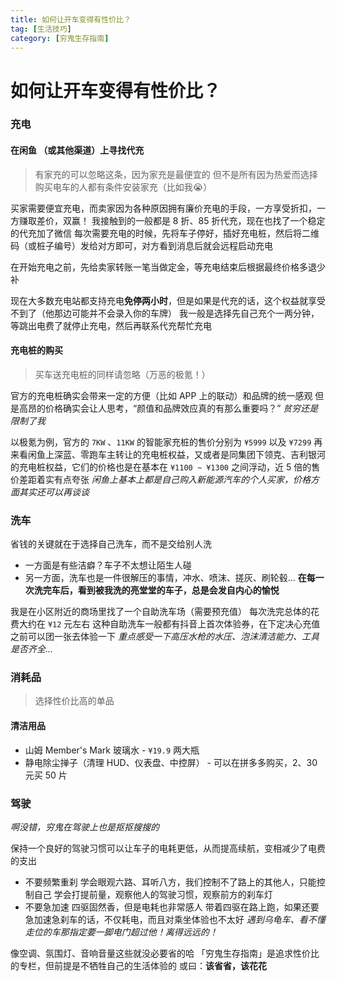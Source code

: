 ```yaml
---
title: 如何让开车变得有性价比？
tag: [生活技巧] 
category: [穷鬼生存指南]
---
```


# 如何让开车变得有性价比？

### 充电

#### 在闲鱼 （或其他渠道）上寻找代充

>有家充的可以忽略这条，因为家充是最便宜的
>但不是所有因为热爱而选择购买电车的人都有条件安装家充（比如我😭）

买家需要便宜充电，而卖家因为各种原因拥有廉价充电的手段，一方享受折扣，一方赚取差价，双赢！
我接触到的一般都是 8 折、85 折代充，现在也找了一个稳定的代充加了微信
每次需要充电的时候，先将车子停好，插好充电桩，然后将二维码（或桩子编号）发给对方即可，对方看到消息后就会远程启动充电

在开始充电之前，先给卖家转账一笔当做定金，等充电结束后根据最终价格多退少补

现在大多数充电站都支持充电**免停两小时**，但是如果是代充的话，这个权益就享受不到了（他那边可能并不会录入你的车牌）
我一般是选择先自己充个一两分钟，等跳出电费了就停止充电，然后再联系代充帮忙充电

#### 充电桩的购买

> 买车送充电桩的同样请忽略（万恶的极氪！）

官方的充电桩确实会带来一定的方便（比如 APP 上的联动）和品牌的统一感观
但是高昂的价格确实会让人思考，“颜值和品牌效应真的有那么重要吗？”
*贫穷还是限制了我*

以极氪为例，官方的 `7KW` 、`11KW` 的智能家充桩的售价分别为 `¥5999` 以及 `¥7299`
再来看闲鱼上深蓝、零跑车主转让的充电桩权益，又或者是同集团下领克、吉利银河的充电桩权益，它们的价格也是在基本在 `¥1100 ~ ¥1300` 之间浮动，近 5 倍的售价差距着实有点夸张
*闲鱼上基本上都是自己购入新能源汽车的个人买家，价格方面其实还可以再谈谈*

### 洗车

省钱的关键就在于选择自己洗车，而不是交给别人洗
- 一方面是有些洁癖？车子不太想让陌生人碰
- 另一方面，洗车也是一件很解压的事情，冲水、喷沫、搓灰、刷轮毂...
**在每一次洗完车后，看到被我洗的亮堂堂的车子，总是会发自内心的愉悦**

我是在小区附近的商场里找了一个自助洗车场（需要预充值）
每次洗完总体的花费大约在 `¥12` 元左右
这种自助洗车一般都有抖音上首次体验券，在下定决心充值之前可以团一张去体验一下
*重点感受一下高压水枪的水压、泡沫清洁能力、工具是否齐全...*

### 消耗品

> 选择性价比高的单品

#### 清洁用品

- 山姆 Member's Mark 玻璃水  - `¥19.9` 两大瓶
- 静电除尘掸子（清理 HUD、仪表盘、中控屏） - 可以在拼多多购买，2、30 元买 50 片

### 驾驶

*啊没错，穷鬼在驾驶上也是抠抠搜搜的*

保持一个良好的驾驶习惯可以让车子的电耗更低，从而提高续航，变相减少了电费的支出
- 不要频繁重刹
    学会眼观六路、耳听八方，我们控制不了路上的其他人，只能控制自己
    学会打提前量，观察他人的驾驶习惯，观察前方的刹车灯
- 不要急加速
    四驱固然香，但是电耗也非常感人
    带着四驱在路上跑，如果还要急加速急刹车的话，不仅耗电，而且对乘坐体验也不太好
    *遇到乌龟车、看不懂走位的车那指定要一脚电门超过他！离得远远的！*

像空调、氛围灯、音响音量这些就没必要省的哈
「穷鬼生存指南」是追求性价比的专栏，但前提是不牺牲自己的生活体验的
或曰：**该省省，该花花**